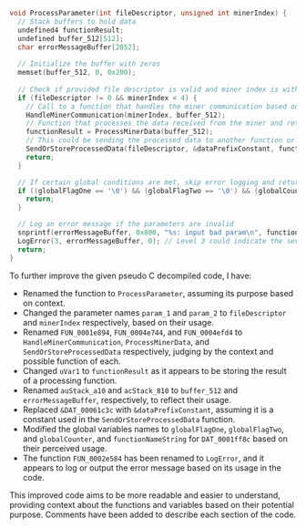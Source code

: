 ```c
void ProcessParameter(int fileDescriptor, unsigned int minerIndex) {
  // Stack buffers to hold data
  undefined4 functionResult;
  undefined buffer_512[512];
  char errorMessageBuffer[2052];
  
  // Initialize the buffer with zeros
  memset(buffer_512, 0, 0x200);
  
  // Check if provided file descriptor is valid and miner index is within the expected range
  if (fileDescriptor != 0 && minerIndex < 4) {
    // Call to a function that handles the miner communication based on miner index
    HandleMinerCommunication(minerIndex, buffer_512);
    // Function that processes the data received from the miner and returns a result
    functionResult = ProcessMinerData(buffer_512);
    // This could be sending the processed data to another function or storing it
    SendOrStoreProcessedData(fileDescriptor, &dataPrefixConstant, functionResult);
    return;
  }

  // If certain global conditions are met, skip error logging and return early
  if ((globalFlagOne == '\0') && (globalFlagTwo == '\0') && (globalCounter < 3)) {
    return;
  }

  // Log an error message if the parameters are invalid
  snprintf(errorMessageBuffer, 0x800, "%s: input bad param\n", functionNameString);
  LogError(3, errorMessageBuffer, 0); // Level 3 could indicate the severity of the error
  return;
}
```

To further improve the given pseudo C decompiled code, I have:

- Renamed the function to `ProcessParameter`, assuming its purpose based on context.
- Changed the parameter names `param_1` and `param_2` to `fileDescriptor` and `minerIndex` respectively, based on their usage.
- Renamed `FUN_0001e894`, `FUN_0004e744`, and `FUN_0004efd4` to `HandleMinerCommunication`, `ProcessMinerData`, and `SendOrStoreProcessedData` respectively, judging by the context and possible function of each.
- Changed `uVar1` to `functionResult` as it appears to be storing the result of a processing function.
- Renamed `auStack_a10` and `acStack_810` to `buffer_512` and `errorMessageBuffer`, respectively, to reflect their usage.
- Replaced `&DAT_00061c3c` with `&dataPrefixConstant`, assuming it is a constant used in the `SendOrStoreProcessedData` function.
- Modified the global variables names to `globalFlagOne`, `globalFlagTwo`, and `globalCounter`, and `functionNameString` for `DAT_0001ff8c` based on their perceived usage.
- The function `FUN_0002e584` has been renamed to `LogError`, and it appears to log or output the error message based on its usage in the code.

This improved code aims to be more readable and easier to understand, providing context about the functions and variables based on their potential purpose. Comments have been added to describe each section of the code.